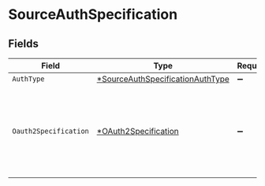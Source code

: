 # SourceAuthSpecification


## Fields

| Field                                                                                      | Type                                                                                       | Required                                                                                   | Description                                                                                |
| ------------------------------------------------------------------------------------------ | ------------------------------------------------------------------------------------------ | ------------------------------------------------------------------------------------------ | ------------------------------------------------------------------------------------------ |
| `AuthType`                                                                                 | [*SourceAuthSpecificationAuthType](../../models/shared/sourceauthspecificationauthtype.md) | :heavy_minus_sign:                                                                         | N/A                                                                                        |
| `Oauth2Specification`                                                                      | [*OAuth2Specification](../../models/shared/oauth2specification.md)                         | :heavy_minus_sign:                                                                         | An object containing any metadata needed to describe this connector's Oauth flow           |